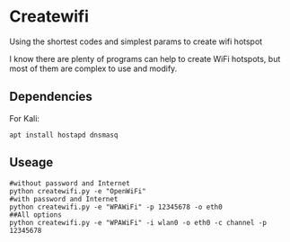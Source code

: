 # Createwifi
Using the shortest codes and simplest params to create wifi hotspot

I know there are plenty of programs can help to create WiFi hotspots, but most of them are complex to use and modify. 

## Dependencies
For Kali:
```
apt install hostapd dnsmasq
```

## Useage
```
#without password and Internet
python createwifi.py -e "OpenWiFi"
#with password and Internet
python createwifi.py -e "WPAWiFi" -p 12345678 -o eth0
##All options
python createwifi.py -e "WPAWiFi" -i wlan0 -o eth0 -c channel -p 12345678
```
